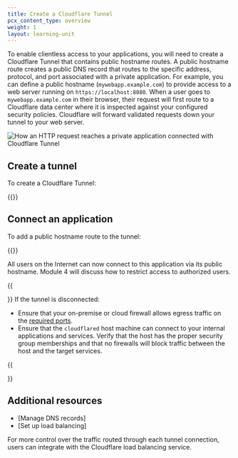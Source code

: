 ```yaml
---
title: Create a Cloudflare Tunnel
pcx_content_type: overview
weight: 1
layout: learning-unit
---
```


To enable clientless access to your applications, you will need to create a Cloudflare Tunnel that contains public hostname routes. A public hostname route creates a public DNS record that routes to the specific address, protocol, and port associated with a private application. For example, you can define a public hostname (`mywebapp.example.com`) to provide access to a web server running on `https://localhost:8080`. When a user goes to `mywebapp.example.com` in their browser, their request will first route to a Cloudflare data center where it is inspected against your configured security policies. Cloudflare will forward validated requests down your tunnel to your web server.

![How an HTTP request reaches a private application connected with Cloudflare Tunnel](/images/cloudflare-one/connections/connect-apps/handshake.jpg)

## Create a tunnel

To create a Cloudflare Tunnel:

{{<render file="tunnel/_create-tunnel.md" productFolder="cloudflare-one">}}

## Connect an application

To add a public hostname route to the tunnel:

{{<render file="tunnel/_add-public-hostname.md" productFolder="cloudflare-one">}}

All users on the Internet can now connect to this application via its public hostname. Module 4 will discuss how to restrict access to authorized users.

{{<Aside type="note">}}
If the tunnel is disconnected:
- Ensure that your on-premise or cloud firewall allows egress traffic on the [required ports](/cloudflare-one/connections/connect-networks/deploy-tunnels/tunnel-with-firewall/#required-for-tunnel-operation).
- Ensure that the `cloudflared` host machine can connect to your internal applications and services. Verify that the host has the proper security group memberships and that no firewalls will block traffic between the host and the target services.

{{</Aside>}}

## Additional resources

- [Manage DNS records]
- [Set up load balancing]

For more control over the traffic routed through each tunnel connection, users can integrate with the Cloudflare load balancing service.